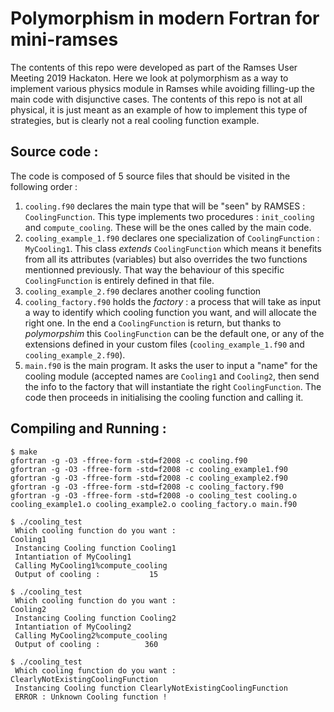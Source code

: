 # Polymorphism in modern Fortran for mini-ramses

The contents of this repo were developed as part of the Ramses User Meeting 2019 Hackaton.
Here we look at polymorphism as a way to implement various physics module in Ramses while avoiding filling-up the main code with disjunctive cases. The contents of this repo is not at all physical, it is just meant as an example of how to implement this type of strategies, but is clearly not a real cooling function example.

## Source code :
The code is composed of 5 source files that should be visited in the following order :

1. ```cooling.f90``` declares the main type that will be "seen" by RAMSES : ```CoolingFunction```. This type implements two procedures : ```init_cooling``` and ```compute_cooling```. These will be the ones called by the main code.
1. ```cooling_example_1.f90``` declares one specialization of ```CoolingFunction``` : ```MyCooling1```. This class *extends* ```CoolingFunction``` which means it benefits from all its attributes (variables) but also overrides the two functions mentionned previously. That way the behaviour of this specific ```CoolingFunction``` is entirely defined in that file. 
1. ```cooling_example_2.f90``` declares another cooling function
1. ```cooling_factory.f90``` holds the _factory_ : a process that will take as input a way to identify which cooling function you want, and will allocate the right one. In the end a ```CoolingFunction``` is return, but thanks to _polymorpshim_ this ```CoolingFunction``` can be the default one, or any of the extensions defined in your custom files (```cooling_example_1.f90``` and ```cooling_example_2.f90```).
1. ```main.f90``` is the main program. It asks the user to input a "name" for the cooling module (accepted names are ```Cooling1``` and ```Cooling2```, then send the info to the factory that will instantiate the right ```CoolingFunction```. The code then proceeds in initialising the cooling function and calling it.

## Compiling and Running :

```
$ make
gfortran -g -O3 -ffree-form -std=f2008 -c cooling.f90
gfortran -g -O3 -ffree-form -std=f2008 -c cooling_example1.f90
gfortran -g -O3 -ffree-form -std=f2008 -c cooling_example2.f90
gfortran -g -O3 -ffree-form -std=f2008 -c cooling_factory.f90
gfortran -g -O3 -ffree-form -std=f2008 -o cooling_test cooling.o cooling_example1.o cooling_example2.o cooling_factory.o main.f90 

$ ./cooling_test
 Which cooling function do you want : 
Cooling1
 Instancing Cooling function Cooling1
 Intantiation of MyCooling1
 Calling MyCooling1%compute_cooling
 Output of cooling :           15
 
$ ./cooling_test
 Which cooling function do you want : 
Cooling2
 Instancing Cooling function Cooling2
 Intantiation of MyCooling2
 Calling MyCooling2%compute_cooling
 Output of cooling :          360
 
$ ./cooling_test
 Which cooling function do you want : 
ClearlyNotExistingCoolingFunction
 Instancing Cooling function ClearlyNotExistingCoolingFunction
 ERROR : Unknown Cooling function !
```